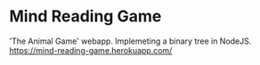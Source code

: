 # Mind Reading Game
'The Animal Game' webapp. Implemeting a binary tree in NodeJS.
https://mind-reading-game.herokuapp.com/
